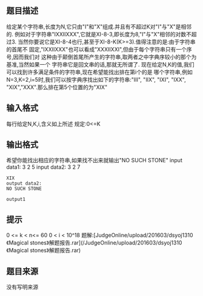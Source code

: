 


## 题目描述
给定某个字符串,长度为N,它只由"I"和"X"组成.并且有不超过K对"I"与"X"是相邻的. 例如对于字符串"IXXIIXXX",它就是XI-8-3,即长度为8,"I"与"X"相邻的对数不超过3. 当然你要说它是XI-8-4也行,甚至于XI-8-K(K>=3).值得注意的是:由于字符串的首尾不 固定,"IXXIIXXX"也可以看成"XXXIIXXI",但由于每个字符串只有一个序号,因而我们对 这种由于颠倒首尾所产生的字符串,取两者之中字典序较小的那个为基准,当然如果一个 字符串它是回文串的话,那就无所谓了. 现在给定N,K的值,我们可以找到许多满足条件的字符串,现在希望能找出排在第i个的是 哪个字符串,例如N=3,K=2,i=5时,我们可以按字典序找出如下的字符串:"III", "IIX", "IXI", "IXX", "XIX","XXX".那么排在第5个位置的为"XIX"
## 输入格式
每行给定N,K,i,含义如上所述 规定:0<=K
## 输出格式
希望你能找出相应的字符串,如果找不出来就输出"NO SUCH STONE"  input data1: 3 2 5  input data2: 3 2 7

```input1output data1:
XIX
output data2:
NO SUCH STONE

```

```output1```

## 提示
0 <= k < n<= 60  0 < i < 10^18
题解:[JudgeOnline/upload/201603/dsyoj1310《Magical stones》解题报告.rar](/JudgeOnline/upload/201603/dsyoj1310《Magical stones》解题报告.rar)
## 题目来源
没有写明来源


